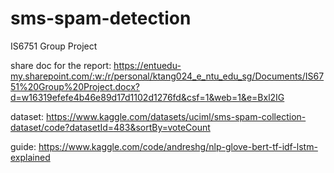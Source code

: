 # sms-spam-detection

IS6751 Group Project

share doc for the report: <https://entuedu-my.sharepoint.com/:w:/r/personal/ktang024_e_ntu_edu_sg/Documents/IS6751%20Group%20Project.docx?d=w16319efefe4b46e89d17d1102d1276fd&csf=1&web=1&e=Bxl2IG>

dataset: <https://www.kaggle.com/datasets/uciml/sms-spam-collection-dataset/code?datasetId=483&sortBy=voteCount>

guide: <https://www.kaggle.com/code/andreshg/nlp-glove-bert-tf-idf-lstm-explained>